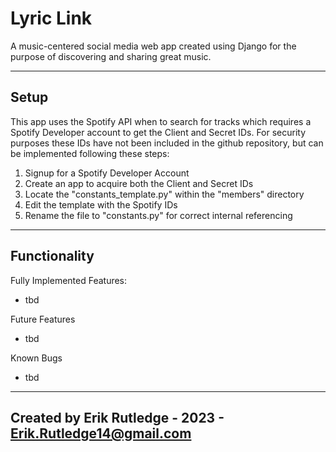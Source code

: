 # Lyric Link
A music-centered social media web app created using Django for the purpose of discovering and sharing great music.

---

## Setup
This app uses the Spotify API when to search for tracks which requires a Spotify Developer account to get the Client and Secret IDs. For security purposes these IDs have not been included in the github repository, but can be implemented following these steps:
1. Signup for a Spotify Developer Account
2. Create an app to acquire both the Client and Secret IDs
3. Locate the "constants_template.py" within the "members" directory
4. Edit the template with the Spotify IDs
5. Rename the file to "constants.py" for correct internal referencing

---

## Functionality
Fully Implemented Features:
* tbd

Future Features
* tbd

Known Bugs
* tbd

---

## Created by Erik Rutledge - 2023 - Erik.Rutledge14@gmail.com